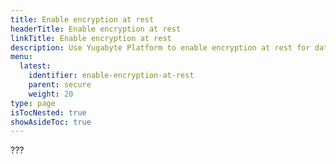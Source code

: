 ```yaml
---
title: Enable encryption at rest
headerTitle: Enable encryption at rest
linkTitle: Enable encryption at rest
description: Use Yugabyte Platform to enable encryption at rest for data stored on YugabyteDB universes.
menu:
  latest:
    identifier: enable-encryption-at-rest
    parent: secure
    weight: 20
type: page
isTocNested: true
showAsideToc: true
---
```


???

